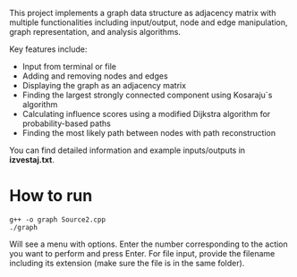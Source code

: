 This project implements a graph data structure as adjacency matrix with multiple functionalities including input/output, node and edge manipulation, graph representation, and analysis algorithms.

Key features include:
- Input from terminal or file
- Adding and removing nodes and edges
- Displaying the graph as an adjacency matrix
- Finding the largest strongly connected component using Kosaraju`s algorithm
- Calculating influence scores using a modified Dijkstra algorithm for probability-based paths
- Finding the most likely path between nodes with path reconstruction

You can find detailed information and example inputs/outputs in **izvestaj.txt**.
# How to run
```
g++ -o graph Source2.cpp
./graph

```
Will see a menu with options. Enter the number corresponding to the action you want to perform and press Enter.
For file input, provide the filename including its extension (make sure the file is in the same folder).
